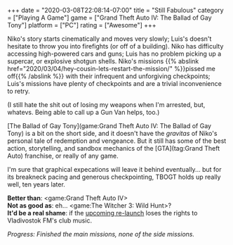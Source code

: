 +++
date = "2020-03-08T22:08:14-07:00"
title = "Still Fabulous"
category = ["Playing A Game"]
game = ["Grand Theft Auto IV: The Ballad of Gay Tony"]
platform = ["PC"]
rating = ["Awesome"]
+++

Niko's story starts cinematically and moves very slowly; Luis's doesn't hesitate to throw you into firefights (or off of a building).  Niko has difficulty accessing high-powered cars and guns; Luis has no problem picking up a supercar, or explosive shotgun shells.  Niko's missions {{% abslink href="2020/03/04/hey-cousin-lets-restart-the-mission/" %}}pissed me off{{% /abslink %}} with their infrequent and unforgiving checkpoints; Luis's missions have plenty of checkpoints and are a trivial inconvenience to retry.

(I still hate the shit out of losing my weapons when I'm arrested, but, whatevs.  Being able to call up a Gun Van helps, too.)

[The Ballad of Gay Tony](game:Grand Theft Auto IV: The Ballad of Gay Tony) is a bit on the short side, and it doesn't have the <i>gravitas</i> of Niko's personal tale of redemption and vengeance.  But it still has some of the best action, storytelling, and sandbox mechanics of the [GTA](tag:Grand Theft Auto) franchise, or really of any game.

I'm sure that graphical expecations will leave it behind eventually... but for its breakneck pacing and generous checkpointing, TBOGT holds up really well, ten years later.

<b>Better than</b>: <game:Grand Theft Auto IV>  
<b>Not as good as</b>: eh... <game:The Witcher 3: Wild Hunt>?  
<b>It'd be a real shame</b>: if the <a href="https://www.pcgamer.com/gta-4-returns-to-steam-on-march-19-without-multiplayer/">upcoming re-launch</a> loses the rights to Vladivostok FM's club music.

<i>Progress: Finished the main missions, none of the side missions.</i>
